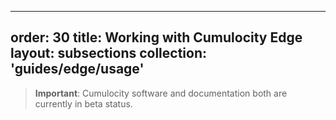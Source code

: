 
---
order: 30
title: Working with Cumulocity Edge
layout: subsections
collection: 'guides/edge/usage'
---

>**Important**: Cumulocity software and documentation both are currently in beta status.

